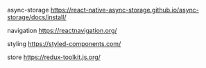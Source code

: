 async-storage
https://react-native-async-storage.github.io/async-storage/docs/install/

navigation https://reactnavigation.org/

styling https://styled-components.com/

store https://redux-toolkit.js.org/
